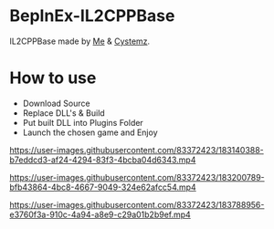 # BepInEx-IL2CPPBase

IL2CPPBase made by [Me](https://github.com/VerityIncorporated) & [Cystemz](https://github.com/Cystemzz).

# How to use

- Download Source
- Replace DLL's & Build
- Put built DLL into Plugins Folder
- Launch the chosen game and Enjoy

https://user-images.githubusercontent.com/83372423/183140388-b7eddcd3-af24-4294-83f3-4bcba04d6343.mp4

https://user-images.githubusercontent.com/83372423/183200789-bfb43864-4bc8-4667-9049-324e62afcc54.mp4

https://user-images.githubusercontent.com/83372423/183788956-e3760f3a-910c-4a94-a8e9-c29a01b2b9ef.mp4
